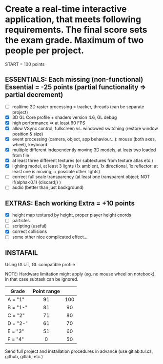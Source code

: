 # Create a real-time interactive application, that meets following requirements. The final score sets the exam grade. Maximum of two people per project. 

START = 100 points

## ESSENTIALS: Each missing (non-functional) Essential = -25 points (partial functionality => partial decrement)

- [ ]  realtime 2D raster processing = tracker, threads (can be separate project)
- [x]  3D GL Core profile + shaders version 4.6, GL debug 
- [x]  high performance => at least 60 FPS
- [x]  allow VSync control, fullscreen vs. windowed switching (restore window position & size)
- [x]  event processing (camera, object, app behaviour...): mouse (both axes, wheel), keyboard
- [x]  multiple different independently moving 3D models, at leats two loaded from file
- [x]  at least three different textures (or subtextures from texture atlas etc.)
- [x]  lighting model, at least 3 lights (1x ambient, 1x directional, 1x reflector: at least one is moving; + possible other lights)
- [ ]  correct full scale transparency (at least one transparent object; NOT if(alpha<0.1) {discard;} )
- [ ]  audio (better than just background)

## EXTRAS: Each working Extra = +10 points

- [x]  height map textured by height, proper player height coords
- [ ]  particles
- [ ]  scripting (useful)
- [x]  correct collisions
- [ ]  some other nice complicated effect...

## INSTAFAIL

Using GLUT, GL compatible profile

NOTE: Hardware limitation might apply (eg. no mouse wheel on notebook), in that case subtask can be ignored.

|   Grade   |   Point range ||
|-----------|:-----:|:-----:|
| A = "1"   |   91  |   100 |
| B = "1-"  |   81  |   90  |
| C = "2"   |   71  |   80  |
| D = "2-"  |   61  |   70  |
| E = "3"   |   51  |   60  |
| F = "4"   |   0   |   50  |

Send full project and installation procedures in advance (use gitlab.tul.cz, github, gitlab, etc.)
